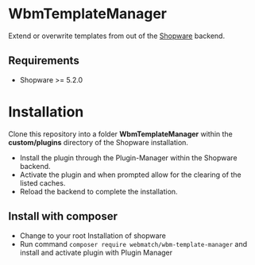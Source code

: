 WbmTemplateManager
=====
Extend or overwrite templates from out of the [Shopware](https://www.shopware.de) backend.

Requirements
-----
* Shopware >= 5.2.0

Installation
====
Clone this repository into a folder **WbmTemplateManager** within the **custom/plugins** directory of the Shopware installation.

* Install the plugin through the Plugin-Manager within the Shopware backend. 
* Activate the plugin and when prompted allow for the clearing of the listed caches.
* Reload the backend to complete the installation.

## Install with composer
* Change to your root Installation of shopware
* Run command `composer require webmatch/wbm-template-manager` and install and activate plugin with Plugin Manager 
